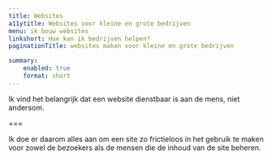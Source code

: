 ```yaml
---
title: Websites
a11ytitle: Websites voor kleine en grote bedrijven
menu: ik bouw websites
linkshort: Hoe kan ik bedrijven helpen?
paginationTitle: websites maken voor kleine en grote bedrijven

summary:
    enabled: true
    format: short
---
```


Ik vind het belangrijk dat een website dienstbaar is aan de mens, niet andersom.

===

Ik doe er daarom alles aan om een site zo frictieloos in het gebruik te maken voor zowel de bezoekers als de mensen die de inhoud van de site beheren.